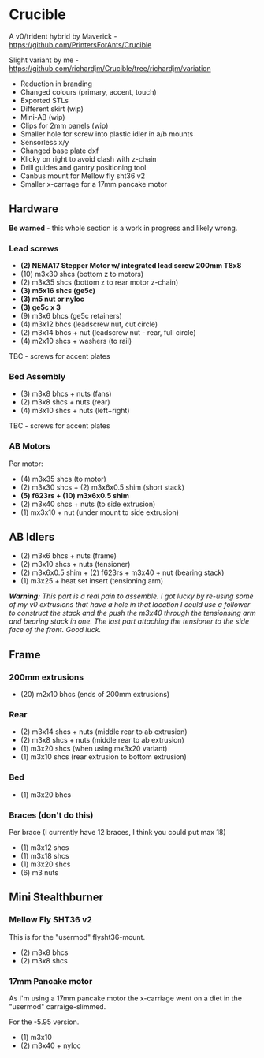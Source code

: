 # Crucible

A v0/trident hybrid by Maverick - <https://github.com/PrintersForAnts/Crucible>

Slight variant by me - <https://github.com/richardjm/Crucible/tree/richardjm/variation>

- Reduction in branding
- Changed colours (primary, accent, touch)
- Exported STLs
- Different skirt (wip)
- Mini-AB (wip)
- Clips for 2mm panels (wip)
- Smaller hole for screw into plastic idler in a/b mounts
- Sensorless x/y
- Changed base plate dxf
- Klicky on right to avoid clash with z-chain
- Drill guides and gantry positioning tool
- Canbus mount for Mellow fly sht36 v2
- Smaller x-carrage for a 17mm pancake motor

## Hardware

**Be warned** - this whole section is a work in progress and likely wrong.

### Lead screws

- **(2) NEMA17 Stepper Motor w/ integrated lead screw 200mm T8x8**
- (10) m3x30  shcs (bottom z to motors)
- (2) m3x35 shcs (bottom z to rear motor z-chain)
- **(3) m5x16 shcs (ge5c)**
- **(3) m5 nut or nyloc**
- **(3) ge5c x 3**
- (9) m3x6 bhcs (ge5c retainers)
- (4) m3x12 bhcs (leadscrew nut, cut circle)
- (2) m3x14 bhcs + nut (leadscrew nut - rear, full circle)
- (4) m2x10 shcs + washers (to rail)

TBC - screws for accent plates

### Bed Assembly

- (3) m3x8 bhcs + nuts (fans)
- (2) m3x8 shcs + nuts (rear)
- (4) m3x10 shcs + nuts (left+right)

TBC - screws for accent plates

### AB Motors

Per motor:

- (4) m3x35 shcs (to motor)
- (2) m3x30 shcs + (2) m3x6x0.5 shim (short stack)
- **(5) f623rs + (10) m3x6x0.5 shim**
- (2) m3x40 shcs + nuts (to side extrusion)
- (1) mx3x10 + nut (under mount to side extrusion)

## AB Idlers

- (2) m3x6 bhcs + nuts (frame)
- (2) m3x10 shcs + nuts (tensioner)
- (2) m3x6x0.5 shim + (2) f623rs + m3x40 + nut (bearing stack)
- (1) m3x25 + heat set insert (tensioning arm)

***Warning:** This part is a real pain to assemble. I got lucky by re-using some of my v0 extrusions that have a hole in that location I could use a follower to construct the stack and the push the m3x40 through the tensionsing arm and bearing stack in one. The last part attaching the tensioner to the side face of the front. Good luck.*

## Frame

### 200mm extrusions

- (20) m2x10 bhcs (ends of 200mm extrusions)

### Rear

- (2) m3x14 shcs + nuts (middle rear to ab extrusion)
- (2) m3x8 shcs + nuts (middle rear to ab extrusion)
- (1) m3x20 shcs (when using mx3x20 variant)
- (1) m3x10 shcs (rear extrusion to bottom extrusion)

### Bed

- (1) m3x20 bhcs

### Braces (don't do this)

Per brace (I currently have 12 braces, I think you could put max 18)

- (1) m3x12 shcs
- (1) m3x18 shcs
- (1) m3x20 shcs
- (6) m3 nuts

## Mini Stealthburner

### Mellow Fly SHT36 v2

This is for the "usermod" flysht36-mount.

- (2) m3x8 bhcs
- (2) m3x8 shcs

### 17mm Pancake motor

As I'm using a 17mm pancake motor the x-carriage went on a diet in the
"usermod" carraige-slimmed.

For the -5.95 version.

- (1) m3x10
- (2) m3x40 + nyloc
